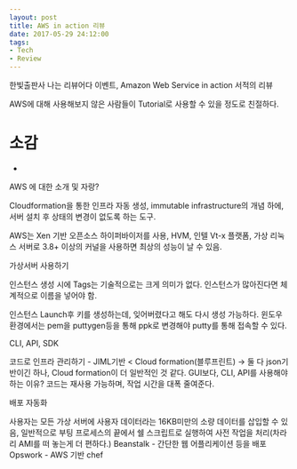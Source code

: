 ```yaml
---
layout: post
title: AWS in action 리뷰
date: 2017-05-29 24:12:00
tags:
- Tech
- Review
---
```


한빛출판사 나는 리뷰어다 이벤트, Amazon Web Service in action 서적의 리뷰

AWS에 대해 사용해보지 않은 사람들이 Tutorial로 사용할 수 있을 정도로 친절하다.



# 소감

-

AWS 에 대한 소개 및 자랑?

Cloudformation을 통한 인프라 자동 생성, immutable infrastructure의 개념 하에, 서버 설치 후 상태의 변경이 없도록 하는 도구.

AWS는 Xen 기반 오픈소스 하이퍼바이저를 사용, HVM, 인텔 Vt-x 플랫폼, 가상 리눅스 서버로 3.8+ 이상의 커널을 사용하면 최상의 성능이 날 수 있음.

가상서버 사용하기

인스턴스 생성 시에 Tags는 기술적으로는 크게 의미가 없다. 인스턴스가 많아진다면 체계적으로 이름을 넣어야 함.

인스턴스 Launch후 키를 생성하는데, 잊어버렸다고 해도 다시 생성 가능하다. 윈도우 환경에서는 pem을 puttygen등을 통해 ppk로 변경해야 putty를 통해 접속할 수 있다.

CLI, API, SDK

코드로 인프라 관리하기 - JIML기반 < Cloud formation(블루프린트) -> 둘 다 json기반이긴 하나, Cloud formation이 더 일반적인 것 같다.
GUI보다, CLI, API를 사용해야 하는 이유? 코드는 재사용 가능하며, 작업 시간을 대폭 줄여준다.


배포 자동화

사용자는 모든 가상 서버에 사용자 데이터라는 16KB미만의 소량 데이터를 삽입할 수 있음, 일반적으로 부팅 프로세스의 끝에서 쉘 스크립트로 실행하여 사전 작업을 처리(차라리 AMI를 떠 놓는게 더 편하다.)
Beanstalk - 간단한 웹 어플리케이션 등을 배포
Opswork - AWS 기반 chef
